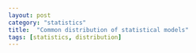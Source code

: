 ```yaml
---
layout: post
category: "statistics"
title:  "Common distribution of statistical models"
tags: [statistics, distribution]
---
```



